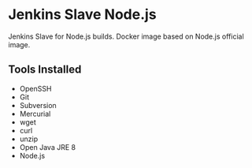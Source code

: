 # Jenkins Slave Node.js #

Jenkins Slave for Node.js builds. Docker image based on Node.js official image.

## Tools Installed ##

- OpenSSH
- Git
- Subversion
- Mercurial
- wget
- curl
- unzip
- Open Java JRE 8
- Node.js